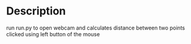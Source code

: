 # Description

run run.py to open webcam and calculates distance between two points clicked using left button of the mouse
